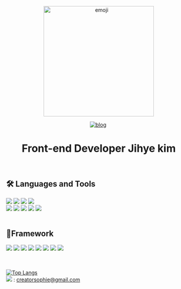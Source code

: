 <div align="center">
<img style="width:300px" src="https://postfiles.pstatic.net/MjAyMjEyMTZfNDkg/MDAxNjcxMTY3Nzk0MjQw.d3EhGCbQktAbDNCBEYG4C8cMzRYkZvhx6V002HEhBr4g.Yu219mjLQsjSnVzHJlKWbq0do7YI14bWGj5oCv6yh9Mg.GIF.youwillstay/aremoji.gif?type=w966" alt="emoji"/>

<a href="https://sophiecial.tistory.com/"><img src="https://img.shields.io/badge/BLOG-TISTORY-9cf" alt="blog"></a>
<img src="https://komarev.com/ghpvc/?username=sophie-jhkime&style=flat-square&color=blue" alt=""/>
    <h1>Front-end Developer Jihye kim</h1>
</div>



<!--
**sophie-jhkim/sophie-jhkim** is a ✨ _special_ ✨ repository because its `README.md` (this file) appears on your GitHub profile.

Here are some ideas to get you started:

- 🔭 I’m currently working on ...
- 🌱 I’m currently learning ...
- 👯 I’m looking to collaborate on ...
- 🤔 I’m looking for help with ...
- 💬 Ask me about ...
- 📫 How to reach me: ..


.
- 😄 Pronouns: ...
- ⚡ Fun fact: ...
-->

<br/>

## :hammer_and_wrench: Languages and Tools

<div align="left">
  <img src="https://img.shields.io/badge/HTML5-E34F26?style=for-the-badge&logo=html5&logoColor=white"/>
  <img src="https://img.shields.io/badge/CSS3-1572B6?style=for-the-badge&logo=css3&logoColor=white"/>
  <img src="https://img.shields.io/badge/JavaScript-323330?style=for-the-badge&logo=javascript&logoColor=F7DF1E"/>
  <img src="https://img.shields.io/badge/TypeScript-007ACC?style=for-the-badge&logo=typescript&logoColor=white"/>
</div>
<div align="left">
  <img src="https://img.shields.io/badge/Postman-FF6C37?style=for-the-badge&logo=Postman&logoColor=white"/>
  <img src="https://img.shields.io/badge/Sourcetree-0052CC?style=for-the-badge&logo=Sourcetree&logoColor=white"/>
  <img src="https://img.shields.io/badge/Notion-000000?style=for-the-badge&logo=notion&logoColor=white"/>
  <img src="https://img.shields.io/badge/Figma-F24E1E?style=for-the-badge&logo=figma&logoColor=white"/>
  <img src="https://img.shields.io/badge/Adobe%20XD-470137?style=for-the-badge&logo=Adobe%20XD&logoColor=#FF61F6"/>
</div>


<br/>


## 🚀Framework

<div align="left">
  <img src="https://img.shields.io/badge/Vue.js-35495E?style=for-the-badge&logo=vuedotjs&logoColor=4FC08D"/>
  <img src="https://img.shields.io/badge/nuxt.js-00C58E?style=for-the-badge&logo=nuxtdotjs&logoColor=white"/>
  <img src="https://img.shields.io/badge/Vite-B73BFE?style=for-the-badge&logo=vite&logoColor=FFD62E"/>
  <img src="https://img.shields.io/badge/React-20232A?style=for-the-badge&logo=react&logoColor=61DAFB"/>
  <img src="https://img.shields.io/badge/next.js-000000?style=for-the-badge&logo=nextdotjs&logoColor=white"/>
  <img src="https://img.shields.io/badge/Flutter-02569B?style=for-the-badge&logo=flutter&logoColor=white"/>
  <img src="https://img.shields.io/badge/Tailwind_CSS-38B2AC?style=for-the-badge&logo=tailwind-css&logoColor=white"/>
  <img src="https://img.shields.io/badge/Sass-CC6699?style=for-the-badge&logo=sass&logoColor=white"/>
</div>

<br/>


<br/>

[![Top Langs](https://github-readme-stats.vercel.app/api/top-langs/?username=sophie-jhkim&layout=compact)](https://github.com/anuraghazra/github-readme-stats) <br/>
<img src="https://img.shields.io/badge/Gmail-D14836?style=for-the-badge&logo=gmail&logoColor=white"/> : creatorsophie@gmail.com
